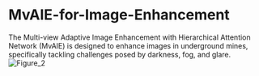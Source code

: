 # MvAIE-for-Image-Enhancement
The Multi-view Adaptive Image Enhancement with Hierarchical Attention Network (MvAIE) is designed to enhance images in underground mines, specifically tackling challenges posed by darkness, fog, and glare.
![Figure_2](https://github.com/user-attachments/assets/f4df3958-ef1b-4a89-99bb-c0bbda40cee6)
